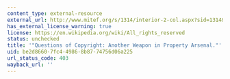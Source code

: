 ```yaml
---
content_type: external-resource
external_url: http://www.mitef.org/s/1314/interior-2-col.aspx?sid=1314&gid=5&pgid=5821
has_external_license_warning: true
license: https://en.wikipedia.org/wiki/All_rights_reserved
status: unchecked
title: '"Questions of Copyright: Another Weapon in Property Arsenal."'
uid: be2d8660-7fc4-4986-8b87-74756d06a225
url_status_code: 403
wayback_url: ''
---
```

